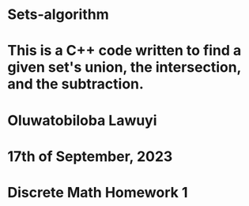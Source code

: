# Sets-algorithm
# This is a C++ code written to find a given set's union, the intersection, and the subtraction.
# Oluwatobiloba Lawuyi
# 17th of September, 2023
# Discrete Math Homework 1
